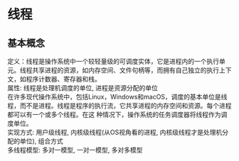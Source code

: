 # 线程
  ## 基本概念
   定义：线程是操作系统中一个较轻量级的可调度实体，它是进程内的一个执行单元。线程共享进程的资源，如内存空间、文件句柄等，而拥有自己独立的执行上下文，如程序计数器、寄存器和栈。<br/>
   属性: 线程是处理机调度的单位, 进程是资源分配的单位<br/>
   在许多现代操作系统中，包括Linux，Windows和macOS，调度的基本单位是线程，而不是进程。线程是程序的执行流，它共享进程的内存空间和资源。每个进程都可以有一个或多个线程。在这    种情况下，操作系统的任务调度器将线程作为调度单位。<br/>
   实现方式: 用户级线程, 内核级线程(从OS视角看的进程, 内核级线程才是处理机分配的单位), 组合方式<br/>
   多线程模型: 多对一模型, 一对一模型, 多对多模型<br/>
